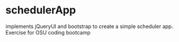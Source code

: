 # schedulerApp
implements jQueryUI and bootstrap to create a simple scheduler app.  Exercise for OSU coding bootcamp
